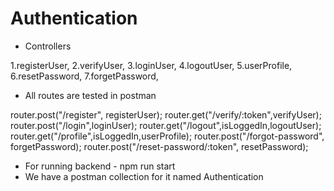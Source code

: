 # Authentication

- Controllers

1.registerUser,
2.verifyUser,
3.loginUser,
4.logoutUser,
5.userProfile,
6.resetPassword,
7.forgetPassword,

- All routes are tested in postman

router.post("/register", registerUser);
router.get("/verify/:token",verifyUser);
router.post("/login",loginUser);
router.get("/logout",isLoggedIn,logoutUser);
router.get("/profile",isLoggedIn,userProfile);
router.post("/forgot-password", forgetPassword);
router.post("/reset-password/:token", resetPassword);

- For running backend - npm run start
- We have a postman collection for it named Authentication
